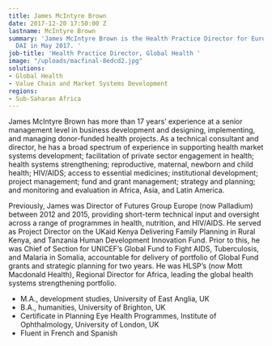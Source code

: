 ```yaml
---
title: James McIntyre Brown
date: 2017-12-20 17:50:00 Z
lastname: McIntyre Brown
summary: 'James McIntyre Brown is the Health Practice Director for Europe and joined
  DAI in May 2017. '
job-title: 'Health Practice Director, Global Health '
image: "/uploads/macfinal-8edcd2.jpg"
solutions:
- Global Health
- Value Chain and Market Systems Development
regions:
- Sub-Saharan Africa
---
```


James McIntyre Brown has more than 17 years’ experience at a senior management level in business development and designing, implementing, and managing donor-funded health projects. As a technical consultant and director, he has a broad spectrum of experience in supporting health market systems development; facilitation of private sector engagement in health; health systems strengthening; reproductive, maternal, newborn and child health; HIV/AIDS; access to essential medicines; institutional development; project management; fund and grant management; strategy and planning; and monitoring and evaluation in Africa, Asia, and Latin America.

Previously, James was Director of Futures Group Europe (now Palladium) between 2012 and 2015, providing short-term technical input and oversight across a range of programmes in health, nutrition, and HIV/AIDS. He served as Project Director on the UKaid Kenya Delivering Family Planning in Rural Kenya, and Tanzania Human Development Innovation Fund. Prior to this, he was Chief of Section for UNICEF’s Global Fund to Fight AIDS, Tuberculosis, and Malaria in Somalia, accountable for delivery of portfolio of Global Fund grants and strategic planning for two years. He was HLSP’s (now Mott Macdonald Health), Regional Director for Africa, leading the global health systems strengthening portfolio.

* M.A., development studies, University of East Anglia, UK
* B.A., humanities, University of Brighton, UK
* Certificate in Planning Eye Health Programmes, Institute of Ophthalmology, University of London, UK
* Fluent in French and Spanish